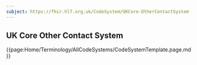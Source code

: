 ```yaml
---
subject: https://fhir.hl7.org.uk/CodeSystem/UKCore-OtherContactSystem
---
```

##  UK Core Other Contact System

{{page:Home/Terminology/AllCodeSystems/CodeSystemTemplate.page.md}}